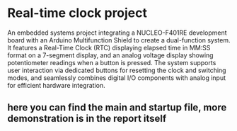 # Real-time clock project
An embedded systems project integrating a NUCLEO-F401RE development board with an Arduino Multifunction Shield to create a dual-function system. It features a Real-Time Clock (RTC) displaying elapsed time in MM\:SS format on a 7-segment display, and an analog voltage display showing potentiometer readings when a button is pressed. The system supports user interaction via dedicated buttons for resetting the clock and switching modes, and seamlessly combines digital I/O components with analog input for efficient hardware integration.

## here you can find the main and startup file, more demonstration is in the report itself
